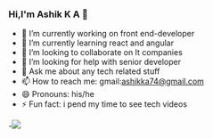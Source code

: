 ### Hi,I'm Ashik K A  👋

- 🔭 I’m currently working on front end-developer
- 🌱 I’m currently learning react and angular
- 👯 I’m looking to collaborate on It companies
- 🤔 I’m looking for help with senior developer
- 💬 Ask me about any tech related stuff
- 📫 How to reach me: gmail:ashikka74@gmail.com
- 😄 Pronouns: his/he
- ⚡ Fun fact: i pend my time to see tech videos

-<img src="https://github-readme-stats.vercel.app/api/?username=github469469&count_private=true&theme=tokyonight&showicons=true">
<!-- <img src="https://camo.githubusercontent.com/" alt=" github stats" data-canonical-src="https://github-readme-stats.vercel.app/api?username=github469469&amp;show_icons=true&amp;theme=light&amp;line_height=27" style="max-width:100%;" align="middle"> -->
<!-- https://github-readme-stats.vercel.app/api/top-langs/?username=jasongaylord&langs_count=5&theme=tokyonight -->

